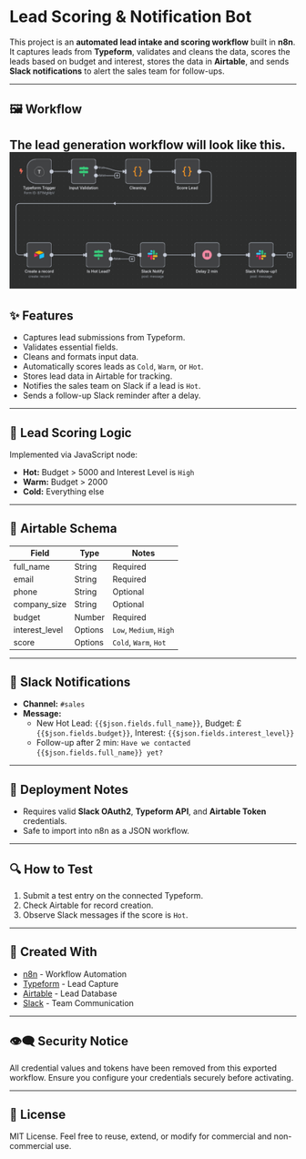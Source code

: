 # Lead Scoring & Notification Bot

This project is an **automated lead intake and scoring workflow** built in **n8n**. It captures leads from **Typeform**, validates and cleans the data, scores the leads based on budget and interest, stores the data in **Airtable**, and sends **Slack notifications** to alert the sales team for follow-ups.

---
## 🖼️ Workflow
The lead generation workflow will look like this.  
![Workflow Screenshot](wf.png)
---
## ✨ Features
- Captures lead submissions from Typeform.
- Validates essential fields.
- Cleans and formats input data.
- Automatically scores leads as `Cold`, `Warm`, or `Hot`.
- Stores lead data in Airtable for tracking.
- Notifies the sales team on Slack if a lead is `Hot`.
- Sends a follow-up Slack reminder after a delay.


---

## 🧱 Lead Scoring Logic

Implemented via JavaScript node:
- **Hot:** Budget > 5000 and Interest Level is `High`
- **Warm:** Budget > 2000
- **Cold:** Everything else

---

## 📂 Airtable Schema

| Field          | Type     | Notes                          |
|----------------|----------|--------------------------------|
| full_name      | String   | Required                       |
| email          | String   | Required                       |
| phone          | String   | Optional                       |
| company_size   | String   | Optional                       |
| budget         | Number   | Required                       |
| interest_level | Options  | `Low`, `Medium`, `High`        |
| score          | Options  | `Cold`, `Warm`, `Hot`          |

---

## 📢 Slack Notifications

- **Channel:** `#sales`
- **Message:**
  - New Hot Lead: `{{$json.fields.full_name}}`, Budget: £`{{$json.fields.budget}}`, Interest: `{{$json.fields.interest_level}}`
  - Follow-up after 2 min: `Have we contacted {{$json.fields.full_name}} yet?`

---

## 🚀 Deployment Notes
- Requires valid **Slack OAuth2**, **Typeform API**, and **Airtable Token** credentials.
- Safe to import into n8n as a JSON workflow.

---

## 🔍 How to Test
1. Submit a test entry on the connected Typeform.
2. Check Airtable for record creation.
3. Observe Slack messages if the score is `Hot`.

---

## 📅 Created With
- [n8n](https://n8n.io/) - Workflow Automation
- [Typeform](https://typeform.com/) - Lead Capture
- [Airtable](https://airtable.com/) - Lead Database
- [Slack](https://slack.com/) - Team Communication

---

## 👁‍🗨 Security Notice
All credential values and tokens have been removed from this exported workflow.
Ensure you configure your credentials securely before activating.

---

## 💼 License
MIT License. Feel free to reuse, extend, or modify for commercial and non-commercial use.

